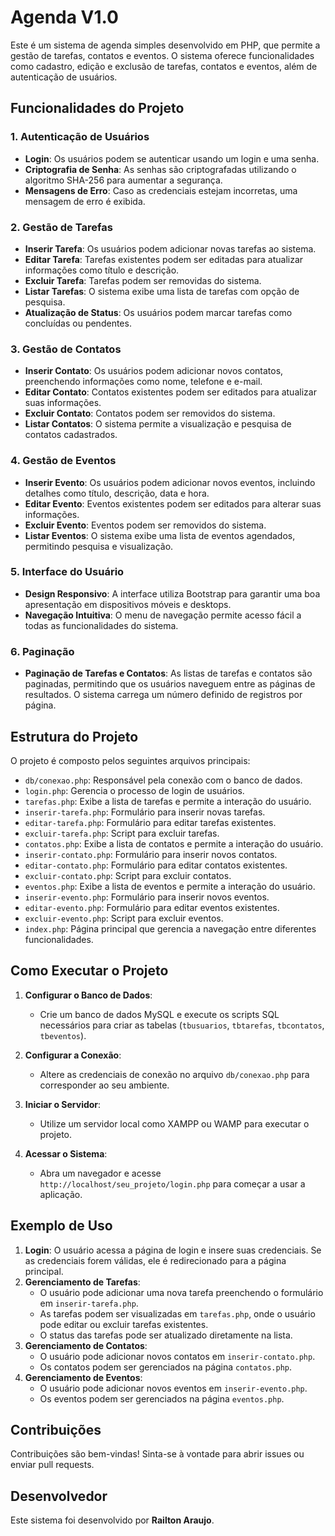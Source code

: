 # Agenda V1.0

Este é um sistema de agenda simples desenvolvido em PHP, que permite a gestão de tarefas, contatos e eventos. O sistema oferece funcionalidades como cadastro, edição e exclusão de tarefas, contatos e eventos, além de autenticação de usuários.

## Funcionalidades do Projeto

### 1. Autenticação de Usuários

- **Login**: Os usuários podem se autenticar usando um login e uma senha.
- **Criptografia de Senha**: As senhas são criptografadas utilizando o algoritmo SHA-256 para aumentar a segurança.
- **Mensagens de Erro**: Caso as credenciais estejam incorretas, uma mensagem de erro é exibida.

### 2. Gestão de Tarefas

- **Inserir Tarefa**: Os usuários podem adicionar novas tarefas ao sistema.
- **Editar Tarefa**: Tarefas existentes podem ser editadas para atualizar informações como título e descrição.
- **Excluir Tarefa**: Tarefas podem ser removidas do sistema.
- **Listar Tarefas**: O sistema exibe uma lista de tarefas com opção de pesquisa.
- **Atualização de Status**: Os usuários podem marcar tarefas como concluídas ou pendentes.

### 3. Gestão de Contatos

- **Inserir Contato**: Os usuários podem adicionar novos contatos, preenchendo informações como nome, telefone e e-mail.
- **Editar Contato**: Contatos existentes podem ser editados para atualizar suas informações.
- **Excluir Contato**: Contatos podem ser removidos do sistema.
- **Listar Contatos**: O sistema permite a visualização e pesquisa de contatos cadastrados.

### 4. Gestão de Eventos

- **Inserir Evento**: Os usuários podem adicionar novos eventos, incluindo detalhes como título, descrição, data e hora.
- **Editar Evento**: Eventos existentes podem ser editados para alterar suas informações.
- **Excluir Evento**: Eventos podem ser removidos do sistema.
- **Listar Eventos**: O sistema exibe uma lista de eventos agendados, permitindo pesquisa e visualização.

### 5. Interface do Usuário

- **Design Responsivo**: A interface utiliza Bootstrap para garantir uma boa apresentação em dispositivos móveis e desktops.
- **Navegação Intuitiva**: O menu de navegação permite acesso fácil a todas as funcionalidades do sistema.

### 6. Paginação

- **Paginação de Tarefas e Contatos**: As listas de tarefas e contatos são paginadas, permitindo que os usuários naveguem entre as páginas de resultados. O sistema carrega um número definido de registros por página.

## Estrutura do Projeto

O projeto é composto pelos seguintes arquivos principais:

- `db/conexao.php`: Responsável pela conexão com o banco de dados.
- `login.php`: Gerencia o processo de login de usuários.
- `tarefas.php`: Exibe a lista de tarefas e permite a interação do usuário.
- `inserir-tarefa.php`: Formulário para inserir novas tarefas.
- `editar-tarefa.php`: Formulário para editar tarefas existentes.
- `excluir-tarefa.php`: Script para excluir tarefas.
- `contatos.php`: Exibe a lista de contatos e permite a interação do usuário.
- `inserir-contato.php`: Formulário para inserir novos contatos.
- `editar-contato.php`: Formulário para editar contatos existentes.
- `excluir-contato.php`: Script para excluir contatos.
- `eventos.php`: Exibe a lista de eventos e permite a interação do usuário.
- `inserir-evento.php`: Formulário para inserir novos eventos.
- `editar-evento.php`: Formulário para editar eventos existentes.
- `excluir-evento.php`: Script para excluir eventos.
- `index.php`: Página principal que gerencia a navegação entre diferentes funcionalidades.

## Como Executar o Projeto

1. **Configurar o Banco de Dados**: 
   - Crie um banco de dados MySQL e execute os scripts SQL necessários para criar as tabelas (`tbusuarios`, `tbtarefas`, `tbcontatos`, `tbeventos`).
   
2. **Configurar a Conexão**: 
   - Altere as credenciais de conexão no arquivo `db/conexao.php` para corresponder ao seu ambiente.

3. **Iniciar o Servidor**: 
   - Utilize um servidor local como XAMPP ou WAMP para executar o projeto.

4. **Acessar o Sistema**: 
   - Abra um navegador e acesse `http://localhost/seu_projeto/login.php` para começar a usar a aplicação.

## Exemplo de Uso

1. **Login**: O usuário acessa a página de login e insere suas credenciais. Se as credenciais forem válidas, ele é redirecionado para a página principal.
2. **Gerenciamento de Tarefas**:
   - O usuário pode adicionar uma nova tarefa preenchendo o formulário em `inserir-tarefa.php`.
   - As tarefas podem ser visualizadas em `tarefas.php`, onde o usuário pode editar ou excluir tarefas existentes.
   - O status das tarefas pode ser atualizado diretamente na lista.
3. **Gerenciamento de Contatos**:
   - O usuário pode adicionar novos contatos em `inserir-contato.php`.
   - Os contatos podem ser gerenciados na página `contatos.php`.
4. **Gerenciamento de Eventos**:
   - O usuário pode adicionar novos eventos em `inserir-evento.php`.
   - Os eventos podem ser gerenciados na página `eventos.php`.

## Contribuições

Contribuições são bem-vindas! Sinta-se à vontade para abrir issues ou enviar pull requests.

## Desenvolvedor

Este sistema foi desenvolvido por **Railton Araujo**.
